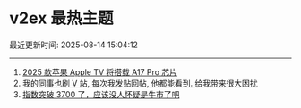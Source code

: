 # v2ex 最热主题

最近更新时间: 2025-08-14 15:04:12

--- 
1. [2025 款苹果 Apple TV 将搭载 A17 Pro 芯片](https://www.v2ex.com/t/1152254) 
2. [我的同事也刷 V 站, 每次我发贴回帖, 他都能看到. 给我带来很大困扰](https://www.v2ex.com/t/1152269) 
3. [指数突破 3700 了，应该没人怀疑是牛市了吧](https://www.v2ex.com/t/1152290) 
